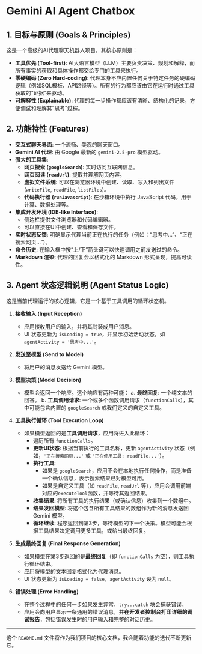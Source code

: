 # Gemini AI Agent Chatbox

## 1. 目标与原则 (Goals & Principles)

这是一个高级的AI代理聊天机器人项目，其核心原则是：

*   **工具优先 (Tool-first)**: AI大语言模型（LLM）主要负责决策、规划和解释，而所有事实的获取和具体操作都交给专门的工具来执行。
*   **零硬编码 (Zero Hard-coding)**: 代理本身不应内置任何关于特定任务的硬编码逻辑（例如SQL模板、API路径等）。所有的行为都应该由它在运行时通过工具获取的“证据”来驱动。
*   **可解释性 (Explainable)**: 代理的每一步操作都应该有清晰、结构化的记录，方便调试和理解其“思考”过程。

## 2. 功能特性 (Features)

*   **交互式聊天界面**: 一个流畅、美观的聊天窗口。
*   **Gemini AI 代理**: 由 Google 最新的 `gemini-2.5-pro` 模型驱动。
*   **强大的工具集**:
    *   **网页搜索 (`googleSearch`)**: 实时访问互联网信息。
    *   **网页阅读 (`readUrl`)**: 提取并理解网页内容。
    *   **虚拟文件系统**: 可以在浏览器环境中创建、读取、写入和列出文件 (`writeFile`, `readFile`, `listFiles`)。
    *   **代码执行器 (`runJavascript`)**: 在沙箱环境中执行 JavaScript 代码，用于计算、数据处理等。
*   **集成开发环境 (IDE-like Interface)**:
    *   侧边栏提供文件浏览器和代码编辑器。
    *   可以直接在UI中创建、查看和保存文件。
*   **实时状态反馈**: 明确显示代理当前正在执行的任务（例如：“思考中...”、“正在搜索网页...”）。
*   **命令历史**: 在输入框中按“上/下”箭头键可以快速调用之前发送过的命令。
*   **Markdown 渲染**: 代理的回复会以格式化的 Markdown 形式呈现，提高可读性。

## 3. Agent 状态逻辑说明 (Agent Status Logic)

这是当前代理运行的核心逻辑，它是一个基于工具调用的循环状态机。

1.  **接收输入 (Input Reception)**
    *   应用接收用户的输入，并将其封装成用户消息。
    *   UI 状态更新为 `isLoading = true`，并显示初始活动状态，如 `agentActivity = '思考中...'`。

2.  **发送至模型 (Send to Model)**
    *   将用户的消息发送给 Gemini 模型。

3.  **模型决策 (Model Decision)**
    *   模型会返回一个响应。这个响应有两种可能：
        a. **最终回复**: 一个纯文本的回答。
        b. **工具调用请求**: 一个或多个函数调用请求（`functionCalls`），其中可能包含内置的 `googleSearch` 或我们定义的自定义工具。

4.  **工具执行循环 (Tool Execution Loop)**
    *   如果模型返回的是**工具调用请求**，应用将进入此循环：
        *   遍历所有 `functionCalls`。
        *   **更新UI状态**: 根据当前执行的工具名称，更新 `agentActivity` 状态（例如，`'正在搜索网页...'` 或 `'正在使用工具: readFile...'`）。
        *   **执行工具**:
            *   如果是 `googleSearch`，应用不会在本地执行任何操作，而是准备一个确认信息，表示搜索结果已对模型可用。
            *   如果是自定义工具（如 `readFile`, `readUrl` 等），应用会调用前端对应的`executeTool`函数，并等待其返回结果。
        *   **收集结果**: 将所有工具的执行结果（或确认信息）收集到一个数组中。
        *   **结果发回模型**: 将这个包含所有工具结果的数组作为新的消息发送回 Gemini 模型。
        *   **循环继续**: 程序返回到第3步，等待模型的下一个决策。模型可能会根据工具结果决定调用更多工具，或给出最终回复。

5.  **生成最终回复 (Final Response Generation)**
    *   如果模型在第3步返回的是**最终回复**（即 `functionCalls` 为空），则工具执行循环结束。
    *   应用将模型的文本回复格式化为代理消息。
    *   UI 状态更新为 `isLoading = false`，`agentActivity` 设为 `null`。

6.  **错误处理 (Error Handling)**
    *   在整个过程中的任何一步如果发生异常，`try...catch` 块会捕获错误。
    *   应用会向用户显示一条通用的错误消息，并**在开发者控制台打印详细的调试报告**，包括错误发生时的用户输入和完整的对话历史。

---

这个 `README.md` 文件将作为我们项目的核心文档，我会随着功能的迭代不断更新它。
